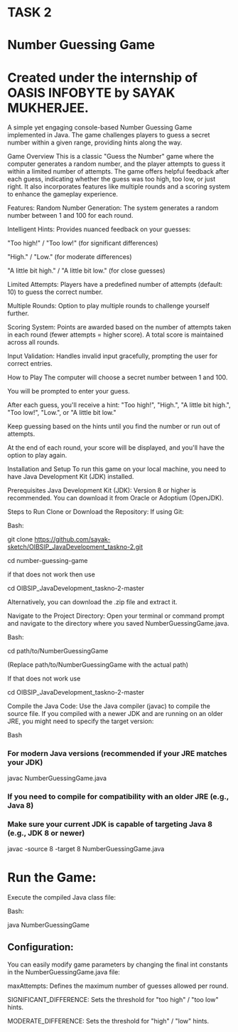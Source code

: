 # TASK 2
# Number Guessing Game 
# Created under the internship of OASIS INFOBYTE by SAYAK MUKHERJEE.
A simple yet engaging console-based Number Guessing Game implemented in Java. The game challenges players to guess a secret number within a given range, providing hints along the way.

Game Overview
This is a classic "Guess the Number" game where the computer generates a random number, and the player attempts to guess it within a limited number of attempts. The game offers helpful feedback after each guess, indicating whether the guess was too high, too low, or just right. It also incorporates features like multiple rounds and a scoring system to enhance the gameplay experience.

Features:
Random Number Generation: The system generates a random number between 1 and 100 for each round.

Intelligent Hints: Provides nuanced feedback on your guesses:

"Too high!" / "Too low!" (for significant differences)

"High." / "Low." (for moderate differences)

"A little bit high." / "A little bit low." (for close guesses)

Limited Attempts: Players have a predefined number of attempts (default: 10) to guess the correct number.

Multiple Rounds: Option to play multiple rounds to challenge yourself further.

Scoring System: Points are awarded based on the number of attempts taken in each round (fewer attempts = higher score). A total score is maintained across all rounds.

Input Validation: Handles invalid input gracefully, prompting the user for correct entries.

How to Play
The computer will choose a secret number between 1 and 100.

You will be prompted to enter your guess.

After each guess, you'll receive a hint: "Too high!", "High.", "A little bit high.", "Too low!", "Low.", or "A little bit low."

Keep guessing based on the hints until you find the number or run out of attempts.

At the end of each round, your score will be displayed, and you'll have the option to play again.

Installation and Setup
To run this game on your local machine, you need to have Java Development Kit (JDK) installed.

Prerequisites
Java Development Kit (JDK): Version 8 or higher is recommended. You can download it from Oracle or Adoptium (OpenJDK).

Steps to Run
Clone or Download the Repository:
If using Git:

Bash:

git clone https://github.com/sayak-sketch/OIBSIP_JavaDevelopment_taskno-2.git

cd number-guessing-game

if that does not work then use 

cd OIBSIP_JavaDevelopment_taskno-2-master

Alternatively, you can download the .zip file and extract it.

Navigate to the Project Directory:
Open your terminal or command prompt and navigate to the directory where you saved NumberGuessingGame.java.

Bash:

cd path/to/NumberGuessingGame

(Replace path/to/NumberGuessingGame with the actual path)

If that does not work use 

cd OIBSIP_JavaDevelopment_taskno-2-master

Compile the Java Code:
Use the Java compiler (javac) to compile the source file. If you compiled with a newer JDK and are running on an older JRE, you might need to specify the target version:

Bash

### For modern Java versions (recommended if your JRE matches your JDK)
javac NumberGuessingGame.java

### If you need to compile for compatibility with an older JRE (e.g., Java 8)
### Make sure your current JDK is capable of targeting Java 8 (e.g., JDK 8 or newer)
javac -source 8 -target 8 NumberGuessingGame.java

# Run the Game:

Execute the compiled Java class file:

Bash:

java NumberGuessingGame


## Configuration:
You can easily modify game parameters by changing the final int constants in the NumberGuessingGame.java file:

maxAttempts: Defines the maximum number of guesses allowed per round.

SIGNIFICANT_DIFFERENCE: Sets the threshold for "too high" / "too low" hints.

MODERATE_DIFFERENCE: Sets the threshold for "high" / "low" hints.



